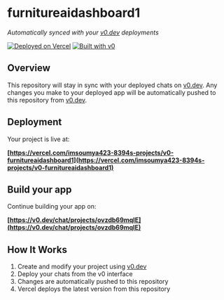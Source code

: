 # furnitureaidashboard1

*Automatically synced with your [v0.dev](https://v0.dev) deployments*

[![Deployed on Vercel](https://img.shields.io/badge/Deployed%20on-Vercel-black?style=for-the-badge&logo=vercel)](https://vercel.com/imsoumya423-8394s-projects/v0-furnitureaidashboard1)
[![Built with v0](https://img.shields.io/badge/Built%20with-v0.dev-black?style=for-the-badge)](https://v0.dev/chat/projects/ovzdb69mqlE)

## Overview

This repository will stay in sync with your deployed chats on [v0.dev](https://v0.dev).
Any changes you make to your deployed app will be automatically pushed to this repository from [v0.dev](https://v0.dev).

## Deployment

Your project is live at:

**[https://vercel.com/imsoumya423-8394s-projects/v0-furnitureaidashboard1](https://vercel.com/imsoumya423-8394s-projects/v0-furnitureaidashboard1)**

## Build your app

Continue building your app on:

**[https://v0.dev/chat/projects/ovzdb69mqlE](https://v0.dev/chat/projects/ovzdb69mqlE)**

## How It Works

1. Create and modify your project using [v0.dev](https://v0.dev)
2. Deploy your chats from the v0 interface
3. Changes are automatically pushed to this repository
4. Vercel deploys the latest version from this repository